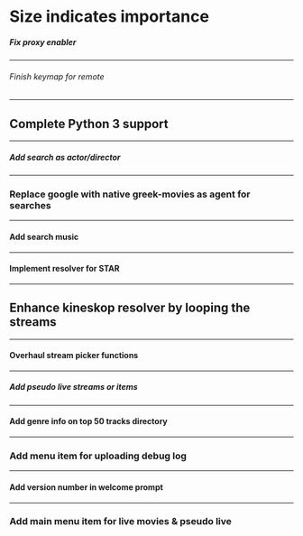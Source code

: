 # Size indicates importance



##### Fix proxy enabler

---

###### Finish keymap for remote

---

## Complete Python 3 support

---

##### Add search as actor/director

---

### Replace google with native greek-movies as agent for searches

---

#### Add search music

---

#### Implement resolver for STAR

---

## Enhance kineskop resolver by looping the streams

---

#### Overhaul stream picker functions

---

##### Add pseudo live streams or items

---

#### Add genre info on top 50 tracks directory

---

### Add menu item for uploading debug log

---

#### Add version number in welcome prompt

---

### Add main menu item for live movies & pseudo live
